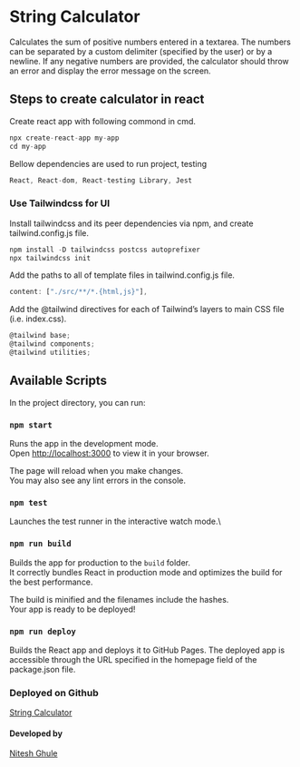 # String Calculator

Calculates the sum of positive numbers entered in a textarea. The numbers can be separated by a custom delimiter (specified by the user) or by a newline. If any negative numbers are provided, the calculator should throw an error and display the error message on the screen.

## Steps to create calculator in react

Create react app with following commond in cmd.

```js
npx create-react-app my-app
cd my-app
```

Bellow dependencies are used to run project, testing

```js
React, React-dom, React-testing Library, Jest
```

### Use Tailwindcss for UI

Install tailwindcss and its peer dependencies via npm, and create tailwind.config.js file.

```js
npm install -D tailwindcss postcss autoprefixer
npx tailwindcss init
```

Add the paths to all of template files in tailwind.config.js file.

```js
content: ["./src/**/*.{html,js}"],
```

Add the @tailwind directives for each of Tailwind’s layers to main CSS file (i.e. index.css).

```js
@tailwind base;
@tailwind components;
@tailwind utilities;
```

## Available Scripts

In the project directory, you can run:

### `npm start`

Runs the app in the development mode.\
Open [http://localhost:3000](http://localhost:3000) to view it in your browser.

The page will reload when you make changes.\
You may also see any lint errors in the console.

### `npm test`

Launches the test runner in the interactive watch mode.\

### `npm run build`

Builds the app for production to the `build` folder.\
It correctly bundles React in production mode and optimizes the build for the best performance.

The build is minified and the filenames include the hashes.\
Your app is ready to be deployed!

### `npm run deploy`

Builds the React app and deploys it to GitHub Pages. The deployed app is accessible through the URL specified in the homepage field of the package.json file.

### Deployed on Github

[String Calculator](https://niteshghule2.github.io/string-calculator/)

#### Developed by

[Nitesh Ghule](https://www.linkedin.com/in/nitesh-ghule/)
